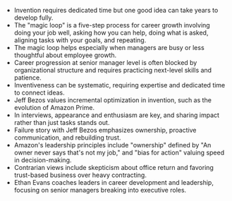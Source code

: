 - Invention requires dedicated time but one good idea can take years to develop fully.
- The "magic loop" is a five-step process for career growth involving doing your job well, asking how you can help, doing what is asked, aligning tasks with your goals, and repeating.
- The magic loop helps especially when managers are busy or less thoughtful about employee growth.
- Career progression at senior manager level is often blocked by organizational structure and requires practicing next-level skills and patience.
- Inventiveness can be systematic, requiring expertise and dedicated time to connect ideas.
- Jeff Bezos values incremental optimization in invention, such as the evolution of Amazon Prime.
- In interviews, appearance and enthusiasm are key, and sharing impact rather than just tasks stands out.
- Failure story with Jeff Bezos emphasizes ownership, proactive communication, and rebuilding trust.
- Amazon's leadership principles include "ownership" defined by "An owner never says that's not my job," and "bias for action" valuing speed in decision-making.
- Contrarian views include skepticism about office return and favoring trust-based business over heavy contracting.
- Ethan Evans coaches leaders in career development and leadership, focusing on senior managers breaking into executive roles.

